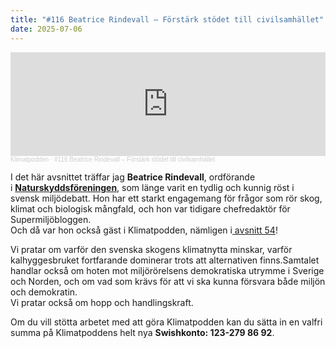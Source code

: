 ```yaml
---
title: "#116 Beatrice Rindevall – Förstärk stödet till civilsamhället"
date: 2025-07-06
---
```

<iframe width="100%" height="166" scrolling="no" frameborder="no" allow="autoplay" src="https://w.soundcloud.com/player/?url=https%3A//api.soundcloud.com/tracks/2125535199&color=%233d7745&auto_play=false&hide_related=false&show_comments=true&show_user=true&show_reposts=false&show_teaser=true"></iframe><div style="font-size: 10px; color: #cccccc;line-break: anywhere;word-break: normal;overflow: hidden;white-space: nowrap;text-overflow: ellipsis; font-family: Interstate,Lucida Grande,Lucida Sans Unicode,Lucida Sans,Garuda,Verdana,Tahoma,sans-serif;font-weight: 100;"><a href="https://soundcloud.com/klimatpodden" title="Klimatpodden" target="_blank" style="color: #cccccc; text-decoration: none;">Klimatpodden</a> · <a href="https://soundcloud.com/klimatpodden/beatrice-rindevall-250706" title="#116 Beatrice Rindevall – Förstärk stödet till civilsamhället" target="_blank" style="color: #cccccc; text-decoration: none;">#116 Beatrice Rindevall – Förstärk stödet till civilsamhället</a></div>

I det här avsnittet träffar jag **Beatrice Rindevall**, ordförande i [**Naturskyddsföreningen**,](https://www.naturskyddsforeningen.se/) som länge varit en tydlig och kunnig röst i svensk miljödebatt. Hon har ett starkt engagemang för frågor som rör skog, klimat och biologisk mångfald, och hon var tidigare chefredaktör för Supermiljöbloggen.\
Och då var hon också gäst i Klimatpodden, nämligen i[ avsnitt 54](https://klimatpodden.se/54-supermiljobloggen-klimatvalet-utan-radikal-klimatpolitik)!

Vi pratar om varför den svenska skogens klimatnytta minskar, varför kalhyggesbruket fortfarande dominerar trots att alternativen finns.Samtalet handlar också om hoten mot miljörörelsens demokratiska utrymme i Sverige och Norden, och om vad som krävs för att vi ska kunna försvara både miljön och demokratin. \
Vi pratar också om hopp och handlingskraft. 

Om du vill stötta arbetet med att göra Klimatpodden kan du sätta in en valfri summa på Klimatpoddens helt nya **Swishkonto: 123-279 86 92**.
